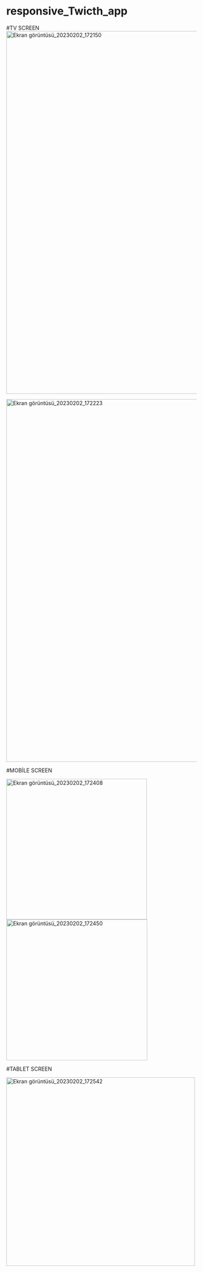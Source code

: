 # responsive_Twicth_app

#TV SCREEN
<img width="960" alt="Ekran görüntüsü_20230202_172150" src="https://user-images.githubusercontent.com/97700804/216351522-b7dfbf11-d588-47e3-bfcb-dcfacdd33eb1.png">


<img width="960" alt="Ekran görüntüsü_20230202_172223" src="https://user-images.githubusercontent.com/97700804/216351545-2674b48d-6ce9-4b8d-a325-1e94a0619a73.png">


#MOBİLE SCREEN

<img width="372" alt="Ekran görüntüsü_20230202_172408" src="https://user-images.githubusercontent.com/97700804/216351571-85936dbc-c923-47b1-9e44-3957646d7a51.png">


<img width="373" alt="Ekran görüntüsü_20230202_172450" src="https://user-images.githubusercontent.com/97700804/216351657-602e5a53-3363-4a35-8993-396ab216836b.png">

#TABLET SCREEN

<img width="499" alt="Ekran görüntüsü_20230202_172542" src="https://user-images.githubusercontent.com/97700804/216351702-bc639495-569e-4595-9b22-933703fc744f.png">
